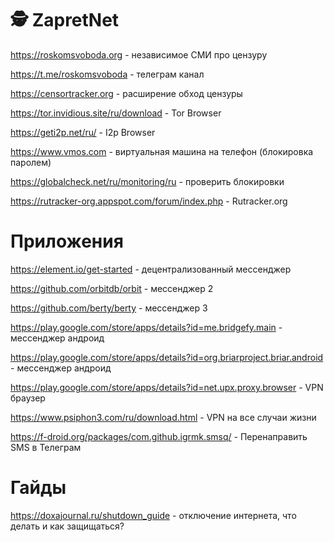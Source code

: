 # 🕵️‍ ZapretNet
https://roskomsvoboda.org - независимое СМИ про цензуру

https://t.me/roskomsvoboda - телеграм канал

https://censortracker.org - расширение обход цензуры

https://tor.invidious.site/ru/download - Tor Browser

https://geti2p.net/ru/ - I2p Browser

https://www.vmos.com - виртуальная машина на телефон (блокировка паролем)

https://globalcheck.net/ru/monitoring/ru - проверить блокировки

https://rutracker-org.appspot.com/forum/index.php - Rutracker.org

# Приложения
https://element.io/get-started - децентрализованный мессенджер

https://github.com/orbitdb/orbit - мессенджер 2

https://github.com/berty/berty - мессенджер 3

https://play.google.com/store/apps/details?id=me.bridgefy.main - мессенджер андроид

https://play.google.com/store/apps/details?id=org.briarproject.briar.android - мессенджер андроид

https://play.google.com/store/apps/details?id=net.upx.proxy.browser - VPN браузер

https://www.psiphon3.com/ru/download.html - VPN на все случаи жизни

https://f-droid.org/packages/com.github.igrmk.smsq/ - Перенаправить SMS в Телеграм

# Гайды
https://doxajournal.ru/shutdown_guide - отключение интернета, что делать и как защищаться?
